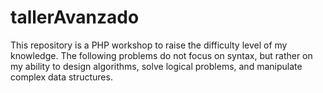 # tallerAvanzado
This repository is a PHP workshop to raise the difficulty level of my knowledge. The following problems do not focus on syntax, but rather on my ability to design algorithms, solve logical problems, and manipulate complex data structures.
